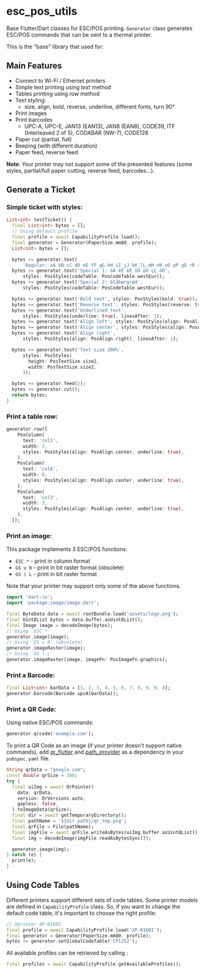 # esc_pos_utils


Base Flutter/Dart classes for ESC/POS printing. `Generator` class generates ESC/POS commands that can be sent to a thermal printer.

This is the "base" library that used for:

## Main Features

- Connect to Wi-Fi / Ethernet printers
- Simple text printing using _text_ method
- Tables printing using _row_ method
- Text styling:
  - size, align, bold, reverse, underline, different fonts, turn 90°
- Print images
- Print barcodes
  - UPC-A, UPC-E, JAN13 (EAN13), JAN8 (EAN8), CODE39, ITF (Interleaved 2 of 5), CODABAR (NW-7), CODE128
- Paper cut (partial, full)
- Beeping (with different duration)
- Paper feed, reverse feed

**Note**: Your printer may not support some of the presented features (some styles, partial/full paper cutting, reverse feed, barcodes...).

## Generate a Ticket

### Simple ticket with styles:

```dart
List<int> testTicket() {
  final List<int> bytes = [];
  // Using default profile
  final profile = await CapabilityProfile.load();
  final generator = Generator(PaperSize.mm80, profile);
  List<int> bytes = [];

  bytes += generator.text(
      'Regular: aA bB cC dD eE fF gG hH iI jJ kK lL mM nN oO pP qQ rR sS tT uU vV wW xX yY zZ');
  bytes += generator.text('Special 1: àÀ èÈ éÉ ûÛ üÜ çÇ ôÔ',
      styles: PosStyles(codeTable: PosCodeTable.westEur));
  bytes += generator.text('Special 2: blåbærgrød',
      styles: PosStyles(codeTable: PosCodeTable.westEur));

  bytes += generator.text('Bold text', styles: PosStyles(bold: true));
  bytes += generator.text('Reverse text', styles: PosStyles(reverse: true));
  bytes += generator.text('Underlined text',
      styles: PosStyles(underline: true), linesAfter: 1);
  bytes += generator.text('Align left', styles: PosStyles(align: PosAlign.left));
  bytes += generator.text('Align center', styles: PosStyles(align: PosAlign.center));
  bytes += generator.text('Align right',
      styles: PosStyles(align: PosAlign.right), linesAfter: 1);

  bytes += generator.text('Text size 200%',
      styles: PosStyles(
        height: PosTextSize.size2,
        width: PosTextSize.size2,
      ));

  bytes += generator.feed(2);
  bytes += generator.cut();
  return bytes;
}
```

### Print a table row:

```dart
generator.row([
    PosColumn(
      text: 'col3',
      width: 3,
      styles: PosStyles(align: PosAlign.center, underline: true),
    ),
    PosColumn(
      text: 'col6',
      width: 6,
      styles: PosStyles(align: PosAlign.center, underline: true),
    ),
    PosColumn(
      text: 'col3',
      width: 3,
      styles: PosStyles(align: PosAlign.center, underline: true),
    ),
  ]);
```

### Print an image:

This package implements 3 ESC/POS functions:

- `ESC *` - print in column format
- `GS v 0` - print in bit raster format (obsolete)
- `GS ( L` - print in bit raster format

Note that your printer may support only some of the above functions.

```dart
import 'dart:io';
import 'package:image/image.dart';

final ByteData data = await rootBundle.load('assets/logo.png');
final Uint8List bytes = data.buffer.asUint8List();
final Image image = decodeImage(bytes);
// Using `ESC *`
generator.image(image);
// Using `GS v 0` (obsolete)
generator.imageRaster(image);
// Using `GS ( L`
generator.imageRaster(image, imageFn: PosImageFn.graphics);
```

### Print a Barcode:

```dart
final List<int> barData = [1, 2, 3, 4, 5, 6, 7, 8, 9, 0, 4];
generator.barcode(Barcode.upcA(barData));
```

### Print a QR Code:

Using native ESC/POS commands:

```dart
generator.qrcode('example.com');
```

To print a QR Code as an image (if your printer doesn't support native commands), add [qr_flutter](https://pub.dev/packages/qr_flutter) and [path_provider](https://pub.dev/packages/path_provider) as a dependency in your `pubspec.yaml` file.

```dart
String qrData = "google.com";
const double qrSize = 200;
try {
  final uiImg = await QrPainter(
    data: qrData,
    version: QrVersions.auto,
    gapless: false,
  ).toImageData(qrSize);
  final dir = await getTemporaryDirectory();
  final pathName = '${dir.path}/qr_tmp.png';
  final qrFile = File(pathName);
  final imgFile = await qrFile.writeAsBytes(uiImg.buffer.asUint8List());
  final img = decodeImage(imgFile.readAsBytesSync());

  generator.image(img);
} catch (e) {
  print(e);
}
```

## Using Code Tables

Different printers support different sets of code tables. Some printer models are defined in `CapabilityProfile` class. So, if you want to change the default code table, it's important to choose the right profile:

```dart
// Xprinter XP-N160I
final profile = await CapabilityProfile.load('XP-N160I');
final generator = Generator(PaperSize.mm80, profile);
bytes += generator.setGlobalCodeTable('CP1252');
```

All available profiles can be retrieved by calling :

```dart
final profiles = await CapabilityProfile.getAvailableProfiles();
```